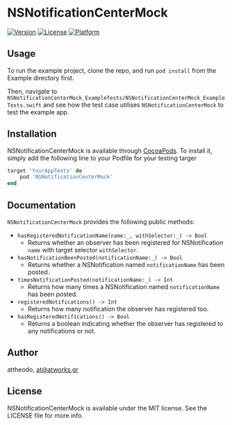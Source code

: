 # NSNotificationCenterMock

[![Version](https://img.shields.io/cocoapods/v/NSNotificationCenterMock.svg?style=flat)](http://cocoapods.org/pods/NSNotificationCenterMock)
[![License](https://img.shields.io/cocoapods/l/NSNotificationCenterMock.svg?style=flat)](http://cocoapods.org/pods/NSNotificationCenterMock)
[![Platform](https://img.shields.io/cocoapods/p/NSNotificationCenterMock.svg?style=flat)](http://cocoapods.org/pods/NSNotificationCenterMock)

## Usage

To run the example project, clone the repo, and run `pod install` from the Example directory first.

Then, navigate to `NSNotificationCenterMock_ExampleTests/NSNotificationCenterMock_ExampleTests.swift` and see how the test case utilises `NSNotificationCenterMock` to test the example app.

## Installation

NSNotificationCenterMock is available through [CocoaPods](http://cocoapods.org). To install
it, simply add the following line to your Podfile for your testing targer

```ruby
target 'YourAppTests' do
    pod 'NSNotificationCenterMock'
end
```

## Documentation

`NSNotificationCenterMock` provides the following public methods:

- `hasRegisteredNotificationName(name:_, withSelector:_) -> Bool`
	- Returns whether an observer has been registered for NSNotification `name` with target selector `withSelector`.
- `hasNotificationBeenPosted(notificationName:_) -> Bool`
	- Returns whether a NSNotification named `notificationName` has been posted.
- `timesNotificationPosted(notificationName:_) -> Int`
	- Returns how many times a NSNotification named `notificationName` has been posted.
- `registeredNotifications() -> Int`
	- Returns how many notification the observer has registered too.
- `hasRegisteredNotifications() -> Bool`
	- Returns a boolean indicating whether the observer has registered to any notifications or not.


## Author

attheodo, at@atworks.gr

## License

NSNotificationCenterMock is available under the MIT license. See the LICENSE file for more info.
